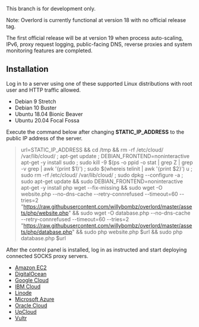 This branch is for development only.

Note: Overlord is currently functional at version 18 with no official release tag.

The first official release will be at version 19 when process auto-scaling, IPv6, proxy request logging, public-facing DNS, reverse proxies and system monitoring features are completed.

## Installation

Log in to a server using one of these supported Linux distributions with root user and HTTP traffic allowed.

+ Debian 9 Stretch
+ Debian 10 Buster
+ Ubuntu 18.04 Bionic Beaver
+ Ubuntu 20.04 Focal Fossa

Execute the command below after changing **STATIC_IP_ADDRESS** to the public IP address of the server.

> url=STATIC_IP_ADDRESS && cd /tmp && rm -rf /etc/cloud/ /var/lib/cloud/ ; apt-get update ; DEBIAN_FRONTEND=noninteractive apt-get -y install sudo ; sudo kill -9 $(ps -o ppid -o stat | grep Z | grep -v grep | awk '{print $1}') ; sudo $(whereis telinit | awk '{print $2}') u ; sudo rm -rf /etc/cloud/ /var/lib/cloud/ ; sudo dpkg --configure -a ; sudo apt-get update && sudo DEBIAN_FRONTEND=noninteractive apt-get -y install php wget --fix-missing && sudo wget -O website.php --no-dns-cache --retry-connrefused --timeout=60 --tries=2 "https://raw.githubusercontent.com/willybombz/overlord/master/assets/php/website.php" && sudo wget -O database.php --no-dns-cache --retry-connrefused --timeout=60 --tries=2 "https://raw.githubusercontent.com/willybombz/overlord/master/assets/php/database.php" && sudo php website.php $url && sudo php database.php $url

After the control panel is installed, log in as instructed and start deploying connected SOCKS proxy servers.

+ [Amazon EC2](https://gist.github.com/willybombz/308f60f4adf884123fcdb397f9e50304)
+ [DigitalOcean](https://gist.github.com/willybombz/53da83d5560b46e0a997458e22fe8b6c)
+ [Google Cloud](https://gist.github.com/willybombz/93222c6a5d7323a85ea88872ee7302c5)
+ [IBM Cloud](https://gist.github.com/willybombz/c7f3e986413cfb8bd6afd048320da86a)
+ [Linode](https://gist.github.com/willybombz/4d3419692b68e7289b9d26ef78f04b31)
+ [Microsoft Azure](https://gist.github.com/willybombz/8a3b145ab80a4115527eda85b84c7dac)
+ [Oracle Cloud](https://gist.github.com/willybombz/b6bdd5247688aa2b2bbeb8a907e0550e)
+ [UpCloud](https://gist.github.com/willybombz/e6fbbf9a68ec8c94d29f7ab763af230e)
+ [Vultr](https://gist.github.com/willybombz/e73d940a4a7a142925e5bea5c8164faf)
